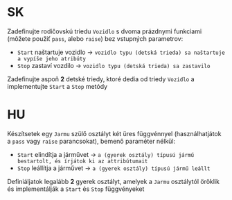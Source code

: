 # SK
Zadefinujte rodičovskú triedu `Vozidlo` s dvoma prázdnymi funkciami (môžete použiť `pass`, alebo `raise`) bez vstupných parametrov: 
- `Start` naštartuje vozidlo -> `vozidlo typu (detská trieda) sa naštartuje a vypíše jeho atribúty`
- `Stop` zastaví vozdilo -> `vozidlo typu (detská trieda) sa zastavilo`
  
Zadefinujte aspoň **2** detské triedy, ktoré dedia od triedy `Vozidlo` a implementujte `Start` a `Stop` metódy
# HU
Készítsetek egy `Jarmu` szülő osztályt két üres függvénnyel (használhatjátok a `pass` vagy `raise` parancsokat), bemenő paraméter nélkül:
- `Start` elindítja a járművet -> `a (gyerek osztály) típusú jármű bestartolt, és írjátok ki az attribútumait`
- `Stop` leállítja a járművet -> `a (gyerek osztály) típusú jármű leállt`

Definiáljatok legalább **2** gyerek osztályt, amelyek a `Jarmu` osztálytól öröklik és implementálják a `Start` és `Stop` függvényeket